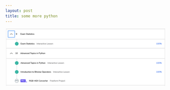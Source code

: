 ```yaml
---
layout: post
title: some more python
---
```



![more](https://raw.githubusercontent.com/suszette/suszette.github.io/master/img/python_09.png)
